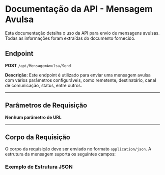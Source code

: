 # Documentação da API - Mensagem Avulsa

Esta documentação detalha o uso da API para envio de mensagens avulsas. Todas as informações foram extraídas do documento fornecido.

## Endpoint

**POST** `/api/MensagemAvulsa/Send`

**Descrição:** Este endpoint é utilizado para enviar uma mensagem avulsa com vários parâmetros configuráveis, como remetente, destinatário, canal de comunicação, status, entre outros.

---

## Parâmetros de Requisição

**Nenhum parâmetro de URL**

---

## Corpo da Requisição

O corpo da requisição deve ser enviado no formato `application/json`. A estrutura da mensagem suporta os seguintes campos:

### Exemplo de Estrutura JSON
